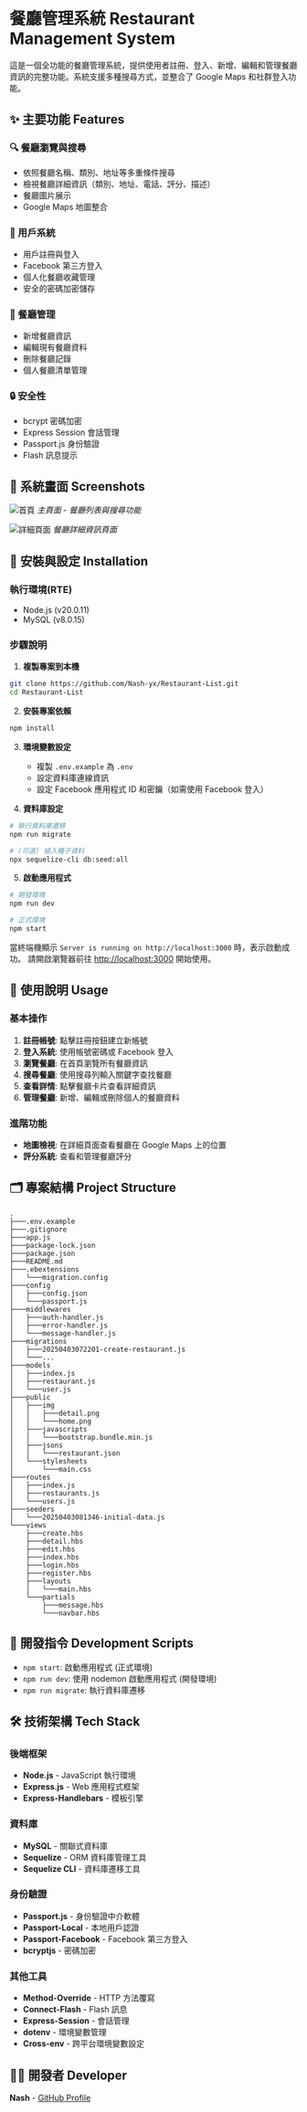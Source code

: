 # 餐廳管理系統 Restaurant Management System

這是一個全功能的餐廳管理系統，提供使用者註冊、登入、新增、編輯和管理餐廳資訊的完整功能。系統支援多種搜尋方式，並整合了 Google Maps 和社群登入功能。

## ✨ 主要功能 Features

### 🔍 餐廳瀏覽與搜尋
- 依照餐廳名稱、類別、地址等多重條件搜尋
- 檢視餐廳詳細資訊（類別、地址、電話、評分、描述）
- 餐廳圖片展示
- Google Maps 地圖整合

### 👤 用戶系統
- 用戶註冊與登入
- Facebook 第三方登入
- 個人化餐廳收藏管理
- 安全的密碼加密儲存

### 📝 餐廳管理
- 新增餐廳資訊
- 編輯現有餐廳資料
- 刪除餐廳記錄
- 個人餐廳清單管理

### 🔒 安全性
- bcrypt 密碼加密
- Express Session 會話管理
- Passport.js 身份驗證
- Flash 訊息提示


## 📸 系統畫面 Screenshots

![首頁](https://github.com/Nash-yx/Restaurant-List/blob/main/public/img/home.png)
*主頁面 - 餐廳列表與搜尋功能*

![詳細頁面](https://github.com/Nash-yx/Restaurant-List/blob/main/public/img/detail.png)
*餐廳詳細資訊頁面*

## 🚀 安裝與設定 Installation

### 執行環境(RTE)
*   Node.js (v20.0.11)
*   MySQL (v8.0.15)

### 步驟說明

1. **複製專案到本機**
```bash
git clone https://github.com/Nash-yx/Restaurant-List.git
cd Restaurant-List
```

2. **安裝專案依賴**
```bash
npm install
```

3. **環境變數設定**
   - 複製 `.env.example` 為 `.env`
   - 設定資料庫連線資訊
   - 設定 Facebook 應用程式 ID 和密鑰（如需使用 Facebook 登入）


4. **資料庫設定**
```bash
# 執行資料庫遷移
npm run migrate

# (可選) 植入種子資料
npx sequelize-cli db:seed:all
```

5. **啟動應用程式**
```bash
# 開發環境
npm run dev

# 正式環境
npm start
```

當終端機顯示 `Server is running on http://localhost:3000` 時，表示啟動成功。
請開啟瀏覽器前往 [http://localhost:3000](http://localhost:3000) 開始使用。

## 📝 使用說明 Usage

### 基本操作
1. **註冊帳號**: 點擊註冊按鈕建立新帳號
2. **登入系統**: 使用帳號密碼或 Facebook 登入
3. **瀏覽餐廳**: 在首頁瀏覽所有餐廳資訊
4. **搜尋餐廳**: 使用搜尋列輸入關鍵字查找餐廳
5. **查看詳情**: 點擊餐廳卡片查看詳細資訊
6. **管理餐廳**: 新增、編輯或刪除個人的餐廳資料

### 進階功能
- **地圖檢視**: 在詳細頁面查看餐廳在 Google Maps 上的位置
- **評分系統**: 查看和管理餐廳評分


## 🗂️ 專案結構 Project Structure

```
.
├───.env.example
├───.gitignore
├───app.js
├───package-lock.json
├───package.json
├───README.md
├───.ebextensions
│   └───migration.config
├───config
│   ├───config.json
│   └───passport.js
├───middlewares
│   ├───auth-handler.js
│   ├───error-handler.js
│   └───message-handler.js
├───migrations
│   ├───20250403072201-create-restaurant.js
│   └───...
├───models
│   ├───index.js
│   ├───restaurant.js
│   └───user.js
├───public
│   ├───img
│   │   ├───detail.png
│   │   └───home.png
│   ├───javascripts
│   │   └───bootstrap.bundle.min.js
│   ├───jsons
│   │   └───restaurant.json
│   └───stylesheets
│       └───main.css
├───routes
│   ├───index.js
│   ├───restaurants.js
│   └───users.js
├───seeders
│   └───20250403081346-initial-data.js
└───views
    ├───create.hbs
    ├───detail.hbs
    ├───edit.hbs
    ├───index.hbs
    ├───login.hbs
    ├───register.hbs
    ├───layouts
    │   └───main.hbs
    └───partials
        ├───message.hbs
        └───navbar.hbs
```

## 🔧 開發指令 Development Scripts

*   `npm start`: 啟動應用程式 (正式環境)
*   `npm run dev`: 使用 nodemon 啟動應用程式 (開發環境)
*   `npm run migrate`: 執行資料庫遷移

## 🛠️ 技術架構 Tech Stack

### 後端框架
- **Node.js** - JavaScript 執行環境
- **Express.js** - Web 應用程式框架
- **Express-Handlebars** - 模板引擎

### 資料庫
- **MySQL** - 關聯式資料庫
- **Sequelize** - ORM 資料庫管理工具
- **Sequelize CLI** - 資料庫遷移工具

### 身份驗證
- **Passport.js** - 身份驗證中介軟體
- **Passport-Local** - 本地用戶認證
- **Passport-Facebook** - Facebook 第三方登入
- **bcryptjs** - 密碼加密

### 其他工具
- **Method-Override** - HTTP 方法覆寫
- **Connect-Flash** - Flash 訊息
- **Express-Session** - 會話管理
- **dotenv** - 環境變數管理
- **Cross-env** - 跨平台環境變數設定


## 👨‍💻 開發者 Developer

**Nash** - [GitHub Profile](https://github.com/Nash-yx)
